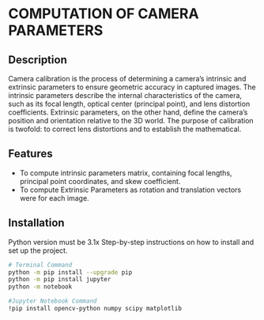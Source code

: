 # COMPUTATION OF CAMERA PARAMETERS

## Description
Camera calibration is the process of determining a camera’s intrinsic and extrinsic parameters to ensure geometric accuracy in captured images. The intrinsic parameters describe the internal characteristics of the camera, such as its focal length, optical center (principal point), and lens distortion coefficients. Extrinsic parameters, on the other hand, define the camera’s position and orientation relative to the 3D world. The purpose of calibration is twofold: to correct lens distortions and to establish the mathematical.

## Features
- To compute intrinsic parameters matrix, containing focal lengths, principal point coordinates, and skew coefficient. 
- To compute Extrinsic Parameters as rotation and translation vectors were for each image.

## Installation
Python version must be 3.1x
Step-by-step instructions on how to install and set up the project.

```sh
# Terminal Command
python -m pip install --upgrade pip
python -m pip install jupyter
python -m notebook

#Jupyter Notebook Command
!pip install opencv-python numpy scipy matplotlib
